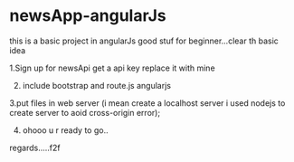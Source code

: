 # newsApp-angularJs
this is a basic project in angularJs 
good stuf for beginner...clear th basic idea

  1.Sign up for newsApi get a api key replace it with mine 

2. include bootstrap and route.js angularjs 

3.put files in web server (i mean create a localhost server i used nodejs to create server to aoid cross-origin error);

4. ohooo u r ready to go..

regards.....f2f

